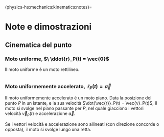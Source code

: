 (physics-hs:mechanics:kinematics:notes)=
# Note e dimostrazioni

## Cinematica del punto

### Moto uniforme, $\ \ddot{r}_P(t) = \vec{0}$
Il moto uniforme è un moto rettilineo.

```{dropdown} Dimostrazione
```

### Moto uniformemente accelerato, $\ \dot{r}_P(t) = \vec{a}$ 
Il moto uniformemente accelerato è un moto piano. Data la posizione del punto $P$ in un istante, e la sua velocità $\dot{\vec{r}}_P(t) = \vec{v}_P(t)$, il moto si svolge nel piano passante per $P$, nel quale giacciono i vettori velocità $\vec{v}_P(t)$ e accelerazione $\vec{a}$.

Se i vettori velocità e accelerazione sono allineati (con direzione concorde o opposta), il moto si svolge lungo una retta.

```{dropdown} Dimostrazione
```
